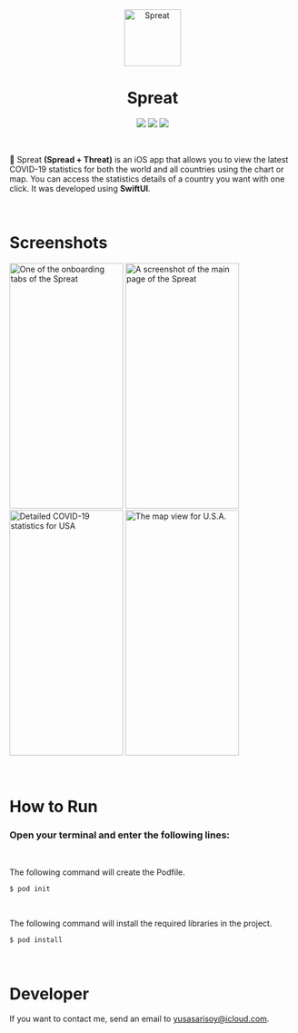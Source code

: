 <div align="center">
  <img width="100" height="100" alt="Spreat" src="https://i.ibb.co/SndPcRb/image.png">
  </br>
  <h1><b>Spreat</b></h1>
</div>

<div align="center">

![](https://img.shields.io/badge/OS-iOS-informational?style=flat&logo=iOS&logoColor=white&color=32429C) ![](https://img.shields.io/badge/Editor-Xcode-informational?style=flat&logo=Xcode&logoColor=white&color=32429C) ![](https://img.shields.io/badge/Code-Swift-informational?style=flat&logo=Swift&logoColor=white&color=32429C)

</div>

</br>

🦠 Spreat **(Spread + Threat)** is an iOS app that allows you to view the latest COVID-19 statistics for both the world and all countries using the chart or map. You can access the statistics details of a country you want with one click. It was developed using **SwiftUI**.

</br>

# Screenshots

<a href="https://ibb.co/nRymGJY"><img src="https://i.ibb.co/4JLtqrX/Simulator-Screen-Shot-i-Phone-12-mini-2020-11-15-at-16-55-12.png" alt="One of the onboarding tabs of the Spreat" border="0" width="200" height="432"></a>
<a href="https://ibb.co/1MLfWKb"><img src="https://i.ibb.co/Lr8z76v/Simulator-Screen-Shot-i-Phone-12-mini-2020-11-15-at-16-52-46.png" alt="A screenshot of the main page of the Spreat" border="0" width="200" height="432"></a>
<a href="https://ibb.co/KFqRkYS"><img src="https://i.ibb.co/BqZdxmF/Simulator-Screen-Shot-i-Phone-12-mini-2020-11-15-at-16-53-56.png" alt="Detailed COVID-19 statistics for USA" border="0" width="200" height="432"></a>
<a href="https://ibb.co/wYx7GK7"><img src="https://i.ibb.co/M93fwRf/Simulator-Screen-Shot-i-Phone-12-mini-2020-11-15-at-16-54-34.png" alt="The map view for U.S.A." border="0" width="200" height="432"></a>

</br>

# How to Run

### Open your terminal and enter the following lines:

</br>

The following command will create the Podfile.

``$ pod init``

</br>

The following command will install the required libraries in the project.

``$ pod install``

</br>

# <b>Developer</b>

If you want to contact me, send an email to yusasarisoy@icloud.com.
